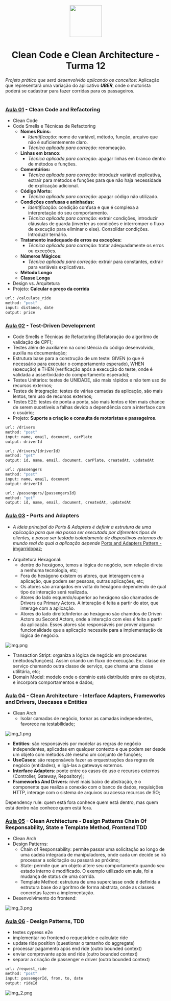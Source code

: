 
<p align="center">
<img src="https://s3.sa-east-1.amazonaws.com/static.launchlab.com.br/d3777f6b-dce3-4934-9206-a747a0514ce0.png" height="100">
</p>
<h1 align="center">Clean Code e Clean Architecture - Turma 12</h1>
<p> <i>Projeto prático que será desenvolvido aplicando os conceitos: </i>
Aplicação que representará uma variação do aplicativo <i><b>UBER</b></i>, onde o motorista poderá se cadastrar para fazer corridas para os passageiros.
</br>  
</br>  

### [Aula 01](https://github.com/mariliamessias/branas-clean-code-arch/tree/main/aula_01) - Clean Code and Refactoring
-  Clean Code
-  Code Smells e Técnicas de Refactoring
    * <b>Nomes Ruins:</b>
      * <i>Identificação:</i> nome de variável, método, função, arquivo que não é suficientemente claro.
      * <i>Técnica aplicada para correção:</i> renomeação.
    * <b>Linhas em branco:</b>
      * <i>Técnica aplicada para correção:</i> apagar linhas em branco dentro de métodos e funções.
    * <b>Comentários:</b>
      * <i>Técnica aplicada para correção:</i> introduzir variável explicativa, extrair para métodos e funções para que não haja necessidade de explicação adicional.
   * <b>Código Morto:</b>
      * <i>Técnica aplicada para correção:</i> apagar código não utilizado.
   * <b>Condições confusas e aninhadas:</b>
      * <i>Identificação:</i> condição confusa e que é complexa a interpretação do seu comportamento.
      * <i>Técnica aplicada para correção:</i> extrair condições, introduzir cláusulas de guarda (inverter as condições e interromper o fluxo de execução para eliminar o else). Consolidar condições. Introduzir ternário.
   * <b>Tratamento inadequado de erros ou exceções:</b>
      * <i>Técnica aplicada para correção:</i> tratar adequadamente os erros ou exceções.
   * <b>Números Mágicos:</b>
      * <i>Técnica aplicada para correção:</i> extrair para constantes, extrair para variáveis explicativas.
   * <b>Método Longo</b>
   * <b>Classe Longa</b>
-  Design vs. Arquitetura
-  Projeto: <b>Calcular o preço da corrida</b>
```bash
url: /calculate_ride
method: "post"
input: distance, date
output: price
```

### [Aula 02](https://github.com/mariliamessias/branas-clean-code-arch/tree/main/aula_02) - Test-Driven Development

- Code Smells e Técnicas de Refactoring (Refatoração do algoritmo de validação de CPF);
- Testes além de auxiliarem na consistência do código desenvolvido, auxilia na documentação;
- Estrutura base para a construção de um teste: GIVEN (o que é necessário para executar o comportamento esperado), WHEN (execução) e THEN (verificação após a execução do teste, onde é validada a assertividade do comportamento esperado);
- Testes Unitários: testes de UNIDADE, são mais rápidos e não tem uso de recursos externos;
- Testes de Integração: testes de várias camadas da aplicação, são mais lentos, tem uso de recursos externos;
- Testes E2E: testes de ponta a ponta, são mais lentos e têm mais chance de serem sucetíveis a falhas devido a dependência com a interface com o usuário;
- Projeto: <b>Suporte a criação e consulta de motoristas e passageiros</b>.

```bash
url: /drivers
method: "post"
input: name, email, document, carPlate
output: driverId
```

```bash
url: /drivers/{driverId}
method: "get"
output: id, name, email, document, carPlate, createdAt, updatedAt
```

```bash
url: /passengers
method: "post"
input: name, email, document
output: driverId
```

```bash
url: /passengers/{passengersId}
method: "get"
output: id, name, email, document, createdAt, updatedAt
```

### [Aula 03](https://github.com/mariliamessias/branas-clean-code-arch/tree/main/aula_03) - Ports and Adapters

- <i>A ideia principal do Ports & Adapters é definir a estrutura de uma aplicação para que ela possa ser executada por diferentes tipos de clientes, e possa ser testada isoladamente de dispositivos externos do mundo real do qual a aplicação depende</i> [Ports and Adapters Pattern - jmgarridopaz](https://jmgarridopaz.github.io/content/hexagonalarchitecture.html#tc1);
</br></br>
- Arquitetura Hexagonal: 
  - dentro do hexágono, temos a lógica de negócio, sem relação direta a nenhuma tecnologia, etc;
  - Fora do hexágono existem os atores, que interagem com a aplicação, que podem ser pessoas, outras aplicações, etc;
  - Os atores são arranjados em volta do hexágono dependendo de qual tipo de interação será realizada.
  - Atores do lado esquerdo/superior ao hexágono são chamados de Drivers ou Primary Actors. A interação é feita a partir do ator, que interage com a aplicação.
  - Atores do lado direito/inferior ao hexágono são chamdos de Driven Actors ou Second Actors, onde a interação com eles é feita a partir da aplicação. Esses atores são responsáveis por prover alguma funcionalidade que a aplicação necessite para a implementação de lógica de negócio.
  
![img.png](img.png)

- Transaction Stript: organiza a lógica de negócio em procedures (métodos/funções). Assim criando um fluxo de execução. Ex.: classe de serviço chamando outra classe de serviço, que chama uma classe utilitária, etc; 
- Domain Model: modelo onde o domínio está distribuído entre os objetos, e incorpora comportamentos e dados;

### [Aula 04](https://github.com/mariliamessias/branas-clean-code-arch/tree/main/aula_04) - Clean Architecture - Interface Adapters, Frameworks and Drivers, Usecases e Entities
-  Clean Arch
   - Isolar camadas de negócio, tornar as camadas independentes, favorece na testabilidade;
   
![img_1.png](img_1.png)

- <b>Entities</b>: são responsáveis por modelar as regras de negócio independentes, aplicadas em qualquer contexto e que podem ser desde um objeto com métodos até mesmo um conjunto de funções;
- <b>UseCases</b>: são responsáveis fazer as orquestrações das regras de negócio (entidades), e ligá-las a gateways externos. 
- <b>Interface Adapters</b>: ponte entre os casos de uso e recursos externos (Controller, Gateway, Repository);
- <b>Frameworks And Drivers</b>: nível mais baixo de abstração, é o componente que realiza a conexão com o banco de dados, requisições HTTP, interage com o sistema de arquivos ou acessa recursos de SO;

Dependency rule: quem está fora conhece quem está dentro, mas quem está dentro não conhece quem está fora.

### [Aula 05](https://github.com/mariliamessias/branas-clean-code-arch/tree/main/aula_05) - Clean Architecture - Design Patterns Chain Of Responsability, State e Template Method, Frontend TDD
-  Clean Arch
- Design Patterns:
  - Chain of Responsability: permite passar uma solicitação ao longo de uma cadeia integrada de manipuladores, onde cada um decide se irá processar a solicitação ou passará ao próximo;
  - State: permite que um objeto altere seu comportamento quando seu estado interno é modificado. O exemplo utilizado em aula, foi a mudança de status de uma corrida.
  - Template Method: estrutura de uma superclasse onde é definida a estrutura base do algoritmo de forma abstrata, onde as classes concretas fazem a implementação.
- Desenvolvimento do frontend:

![img_3.png](img_3.png)

### [Aula 06](https://github.com/mariliamessias/branas-clean-code-arch/tree/main/aula_06) - Design Patterns, TDD

- testes cypress e2e
- implementar no frontend o requestride e calculate ride
- update ride position (questionar o tamanho do aggregate)
- processar pagamento após end ride (outro bounded context)
 - enviar comprovante após end ride (outro bounded context)
- separar a criação de passenger e driver (outro bounded context)

```bash
url: /request_ride
method: "post"
input: passengerId, from, to, date
output: rideId
```

![img_2.png](img_2.png)
